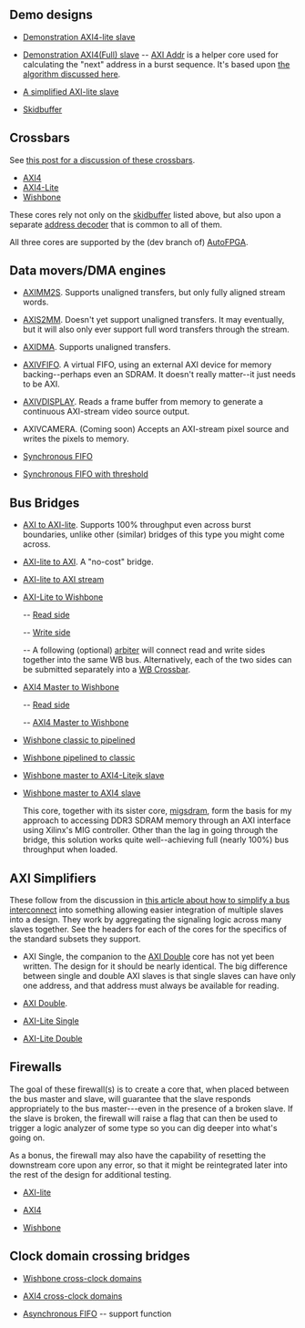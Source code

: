## Demo designs

- [Demonstration AXI4-lite slave](demoaxi.v)
- [Demonstration AXI4(Full) slave](demofull.v)
  -- [AXI Addr](axi_addr.v) is a helper core used for calculating the "next" address in a burst sequence.  It's based upon [the algorithm discussed here](https://zipcpu.com/blog/2019/04/27/axi-addr.html).
- [A simplified AXI-lite slave](easyaxil.v)

- [Skidbuffer](skidbuffer.v)

## Crossbars

See [this post for a discussion of these
crossbars](https://zipcpu.com/blog/2019/07/17/crossbars.html).

- [AXI4](axixbar.v)
- [AXI4-Lite](axilxbar.v)
- [Wishbone](wbxbar.v)

These cores rely not only on the [skidbuffer](skidbuffer.v) listed above, but
also upon a separate [address decoder](addrdecode.v) that is common to all of
them.

All three cores are supported by the (dev branch of)
[AutoFPGA](https://github.com/ZipCPU/autofpga).

## Data movers/DMA engines

- [AXIMM2S](aximm2s.v).  Supports unaligned transfers, but only fully aligned
  stream words.
- [AXIS2MM](axis2mm.v).  Doesn't yet support unaligned transfers.  It may
  eventually, but it will also only ever support full word transfers
  through the stream.
- [AXIDMA](axidma.v).  Supports unaligned transfers.
- [AXIVFIFO](axivfifo.v).  A virtual FIFO, using an external AXI device for
  memory backing--perhaps even an SDRAM.  It doesn't really matter--it just
  needs to be AXI.
- [AXIVDISPLAY](axivdisplay.v).  Reads a frame buffer from memory to generate
  a continuous AXI-stream video source output.
- AXIVCAMERA.  (Coming soon) Accepts an AXI-stream pixel source and writes 
  the pixels to memory.

- [Synchronous FIFO](sfifo.v)
- [Synchronous FIFO with threshold](sfifothresh.v)

## Bus Bridges

- [AXI to AXI-lite](axi2axilite.v).  Supports 100% throughput even across burst
  boundaries, unlike other (similar) bridges of this type you might come across.

- [AXI-lite to AXI](axilite2axi.v).  A "no-cost" bridge.

- [AXI-lite to AXI stream](axil2axis.v)

- [AXI-Lite to Wishbone](axlite2wbsp.v)

  -- [Read side](axilrd2wbsp.v)

  -- [Write side](axilwr2wbsp.v)

  -- A following (optional) [arbiter](wbarbiter.v) will connect read and write sides together into the same WB bus.  Alternatively, each of the two sides can be submitted separately into a [WB Crossbar](wbxbar.v).


- [AXI4 Master to Wishbone](axim2wbsp.v)

  -- [Read side](aximrd2wbsp.v)

  -- [AXI4 Master to Wishbone](aximwr2wbsp.v)

- [Wishbone classic to pipelined](wbc2pipeline.v)

- [Wishbone pipelined to classic](wbp2classic.v)

- [Wishbone master to AXI4-Litejk slave](wbm2axilite.v)

- [Wishbone master to AXI4 slave](wbm2axisp.v)

  This core, together with its sister core, [migsdram](migsdram.v), form the
  basis for my approach to accessing DDR3 SDRAM memory through an AXI
  interface using Xilinx's MIG controller.  Other than the lag in going
  through the bridge, this solution works quite well--achieving full (nearly
  100%) bus throughput when loaded.

## AXI Simplifiers

These follow from the discussion in [this article about how to simplify
a bus interconnect](https://zipcpu.com/zipcpu/2019/08/30/subbus.html) into
something allowing easier integration of multiple slaves into a design.  They
work by aggregating the signaling logic across many slaves together.  See the
headers for each of the cores for the specifics of the standard subsets
they support.

- AXI Single, the companion to the [AXI Double](axidouble.v) core has not yet
  been written.  The design for it should be nearly identical.  The big
  difference between single and double AXI slaves is that single slaves can have
  only one address, and that address must always be available for reading.

- [AXI Double](axidouble.v).

- [AXI-Lite Single](axilsingle.v)

- [AXI-Lite Double](axildouble.v)

## Firewalls

The goal of these firewall(s) is to create a core that, when placed between the
bus master and slave, will guarantee that the slave responds appropriately to
the bus master---even in the presence of a broken slave.  If the slave is
broken, the firewall will raise a flag that can then be used to trigger a
logic analyzer of some type so you can dig deeper into what's going on.

As a bonus, the firewall may also have the capability of resetting the
downstream core upon any error, so that it might be reintegrated later into
the rest of the design for additional testing.

- [AXI-lite](axilsafety.v)

- [AXI4](axisafety.v)

- [Wishbone](wbsafety.v)

## Clock domain crossing bridges

- [Wishbone cross-clock domains](wbxclk.v)

- [AXI4 cross-clock domains](axixclk.v)

- [Asynchronous FIFO](afifo.v) -- support function
